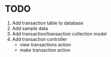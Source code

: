 # TODO

1. Add transaction table to database
1. Add sample data
1. Add transaction/transaction collection model
1. Add transaction controller
    * view transactions action
    * make transaction action